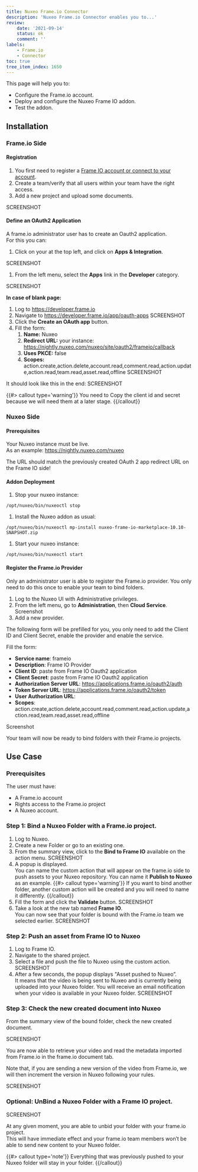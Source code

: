 ```yaml
---
title: Nuxeo Frame.io Connector
description: 'Nuxeo Frame.io Connector enables you to...'
review:
    date: '2021-09-14'
    status: ok
    comment: ''
labels:
    - Frame.io
    - Connector
toc: true
tree_item_index: 1650
---
```


This page will help you to:
- Configure the Frame.io account.
- Deploy and configure the Nuxeo Frame IO addon.
- Test the addon.

## Installation

### Frame.io Side

#### Registration

1. You first need to register a [Frame IO account or connect to your account](https://www.frame.io).
1. Create a team/verify that all users within your team have the right access.
1. Add a new project and upload some documents.

SCREENSHOT

#### Define an OAuth2 Application

A frame.io administrator user has to create an Oauth2 application. </br>
For this you can:
1. Click on your at the top left, and click on **Apps & Integration**.

SCREENSHOT

1. From the left menu, select the **Apps** link in the **Developer** category.

SCREENSHOT

**In case of blank page:**
1. Log to https://developer.frame.io
1. Navigate to https://developer.frame.io/app/oauth-apps
SCREENSHOT
1. Click the **Create an OAuth app** button.
1. Fill the form:
   1. **Name:** Nuxeo
   1. **Redirect URL:** your instance:  https://nightly.nuxeo.com/nuxeo/site/oauth2/frameio/callback
   1. **Uses PKCE:** false
   1. **Scopes:** action.create,action.delete,account.read,comment.read,action.update,action.read,team.read,asset.read,offline
   SCREENSHOT

It should look like this in the end:
SCREENSHOT   

{{#> callout type='warning'}}
You need to Copy the client id and secret because we will need them at a later stage.
{{/callout}}

### Nuxeo Side

#### Prerequisites

Your Nuxeo instance must be live.</br>
As an example: https://nightly.nuxeo.com/nuxeo

The URL should match the previously created OAuth 2 app redirect URL on the Frame IO side!

#### Addon Deployment

1. Stop your nuxeo instance:
```
/opt/nuxeo/bin/nuxeoctl stop
```
1. Install the Nuxeo addon as usual:
```
/opt/nuxeo/bin/nuxeoctl mp-install nuxeo-frame-io-marketplace-10.10-SNAPSHOT.zip
```
1. Start your nuxeo instance:
```
/opt/nuxeo/bin/nuxeoctl start
```

#### Register the Frame.io Provider

Only an administrator user is able to register the Frame.io provider. You only need to do this once to enable your team to bind folders.

1. Log to the Nuxeo UI with Administrative privileges.
1. From the left menu, go to **Administration**, then **Cloud Service**.
Screenshot
1. Add a new provider.

The following form will be prefilled for you, you only need to add the Client ID and Client Secret, enable the provider and enable the service.

Fill the form:
  - **Service name**: frameio
  - **Description**: Frame IO Provider
  - **Client ID**: paste from Frame IO Oauth2 application
  - **Client Secret**: paste from Frame IO Oauth2 application
  - **Authorization Server URL**: https://applications.frame.io/oauth2/auth
  - **Token Server URL**: https://applications.frame.io/oauth2/token
  - **User Authorization URL**: <empty>
  - **Scopes**: action.create,action.delete,account.read,comment.read,action.update,action.read,team.read,asset.read,offline

  Screenshot

Your team will now be ready to bind folders with their Frame.io projects.

## Use Case

### Prerequisites

The user must have:
- A Frame.io account
- Rights access to the Frame.io project
- A Nuxeo account.

### Step 1: Bind a Nuxeo Folder with a Frame.io project.

1. Log to Nuxeo.
1. Create a new Folder or go to an existing one.
1. From the summary view, click to the **Bind to Frame IO** available on the action menu.
SCREENSHOT
1. A popup is displayed.</br>
  You can name the custom action that will appear on the frame.io side to push assets to your Nuxeo repository. You can name it **Publish to Nuxeo** as an example.
  {{#> callout type='warning'}}
  If you want to bind another folder, another custom action will be created and you will need to name it differently.
  {{/callout}}
1. Fill the form and click the **Validate** button.
  SCREENSHOT
1. Take a look at the new tab named **Frame IO**.</br>
    You can now see that your folder is bound with the Frame.io team we selected earlier.
    SCREENSHOT

### Step 2: Push an asset from Frame IO to Nuxeo

1. Log to Frame IO.
1. Navigate to the shared project.
1. Select a file and push the file to Nuxeo using the custom action.
  SCREENSHOT
1. After a few seconds, the popup displays "Asset pushed to Nuxeo”.</br>
It means that the video is being sent to Nuxeo and is currently being uploaded into your Nuxeo folder. You will receive an email notification when your video is available in your Nuxeo folder.
  SCREENSHOT

### Step 3: Check the new created document into Nuxeo

From the summary view of the bound folder, check the new created document.

SCREENSHOT

You are now able to retrieve your video and read the metadata imported from Frame.io in the frame.io document tab.

Note that, if you are sending a new version of the video from Frame.io, we will then increment the version in Nuxeo following your rules.

SCREENSHOT

### Optional: UnBind a Nuxeo Folder with a Frame IO project.

SCREENSHOT

At any given moment, you are able to unbid your folder with your frame.io project.</br>
This will have immediate effect and your frame.io team members won’t be able to send new content to your Nuxeo folder.

{{#> callout type='note'}}
Everything that was previously pushed to your Nuxeo folder will stay in your folder.
{{/callout}}
